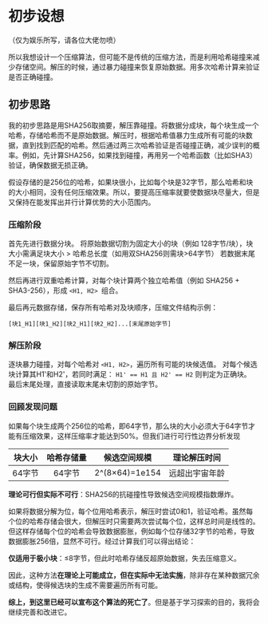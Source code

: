 

# 初步设想

（仅为娱乐所写，请各位大佬勿喷）

所以我想设计一个压缩算法，但可能不是传统的压缩方法，而是利用哈希碰撞来减少存储空间。解压的时候，通过暴力碰撞来恢复原始数据。用多次哈希计算来验证是否正确碰撞。



## 初步思路

我的初步思路是用SHA256取摘要，解压靠碰撞。将数据分成块，每个块生成一个哈希，存储哈希而不是原始数据。解压时，根据哈希值暴力生成所有可能的块数据，直到找到匹配的哈希。然后通过两三次哈希验证是否碰撞正确，减少误判的概率。例如，先计算SHA256，如果找到碰撞，再用另一个哈希函数（比如SHA3）验证，确保数据无损正确。

假设存储的是256位的哈希，如果块很小，比如每个块是32字节，那么哈希和块的大小相同，没有任何压缩效果。所以，要提高压缩率就要使数据块尽量大，但是又保持在能发挥出并行计算优势的大小范围内。

### 压缩阶段

首先先进行数据分块。
将原始数据切割为固定大小的块（例如 128字节/块），块大小需满足块大小 > 哈希总长度（如用双SHA256则需块>64字节）
若数据末尾不足一块，保留原始字节不切割。

然后再进行双重哈希计算，对每个块计算两个独立哈希值（例如 SHA256 + SHA3-256），形成 `<H1, H2> `组合。

最后再元数据存储，保存所有哈希对及块顺序，压缩文件结构示例：

```
[块1_H1][块1_H2][块2_H1][块2_H2]...[末尾原始字节]
```

### 解压阶段

逐块暴力碰撞，对每个哈希对 `<H1, H2>`，遍历所有可能的块候选值。
对每个候选块计算其H1'和H2'，若同时满足：
`H1' == H1 且 H2' == H2`
则判定为正确块。
最后末尾处理，直接读取末尾未切割的原始字节。

### 回顾发现问题

如果每个块生成两个256位的哈希，即64字节，那么块的大小必须大于64字节才能有压缩效果，这样压缩率才能达到50%。但我们进行可行性边界分析发现

| 块大小 | 哈希存储量 |  候选空间规模  |  理论解压时间  |
| :----: | :--------: | :------------: | :------------: |
| 64字节 |   64字节   | 2^(8×64)=1e154 | 远超出宇宙年龄 |

**理论可行但实际不可行**：SHA256的抗碰撞性导致候选空间规模指数爆炸。

如果将数据分解为位，每个位用哈希表示，解压时尝试0和1，验证哈希。虽然每个位的哈希存储会很大，但解压时只需要两次尝试每个位，这样总时间是线性的。但这样存储每个位的哈希会导致数据膨胀，例如每个位存储32字节的哈希，导致数据膨胀256倍，显然不可行。经过计算我们可以得出结论：

**仅适用于极小块**：≤8字节，但此时哈希存储反超原始数据，失去压缩意义。

因此，这种方法**在理论上可能成立，但在实际中无法实施**，除非存在某种数据冗余或结构，使得候选块的生成不需要遍历所有可能。

**综上，到这里已经可以宣布这个算法的死亡了**。但是基于学习探索的目的，我将会继续完善和改进它。